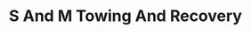 ---
title: "S And M Towing And Recovery"
url: /bruceton/s-and-m-towing-and-recovery/
shop: car repair
---